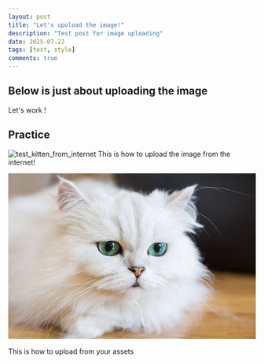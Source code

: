 ```yaml
---
layout: post
title: "Let's upoload the image!"
description: "Test post for image uploading"
date: 2025-07-22
tags: [test, style]
comments: true
---
```


Below is just about uploading the image
---
Let's work !


## Practice

![test_kitten_from_internet](https://i.ytimg.com/vi/2q36y9DIfc4/hq720.jpg?sqp=-oaymwEhCK4FEIIDSFryq4qpAxMIARUAAAAAGAElAADIQj0AgKJD&rs=AOn4CLDtSaSmap5La5mZI64U8nK7Wr6kFw)
This is how to upload the image from the internet!

![test_kitten](https://github.com/HuynhLong2106/paper-jekyll-theme/blob/master/assets/images/cat.jpg?raw=true)

This is how to upload from your assets


